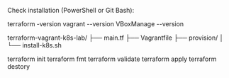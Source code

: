 Check installation (PowerShell or Git Bash):

terraform -version
vagrant --version
VBoxManage --version

terraform-vagrant-k8s-lab/
├── main.tf
├── Vagrantfile
├── provision/
│   └── install-k8s.sh

terraform init
terraform fmt
terraform validate 
terraform apply 
terraform destory 

